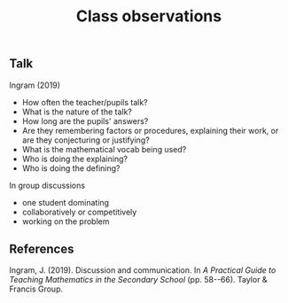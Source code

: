 ﻿---
backlinks:
- title: 'Teaching '
  url: /sense/Teaching/teaching.html
title: Class observations
---
## Talk

Ingram (2019)

- How often the teacher/pupils talk?
- What is the nature of the talk?
- How long are the pupils' answers?
- Are they remembering factors or procedures, explaining their work, or are they conjecturing or justifying?
- What is the mathematical vocab being used?
- Who is doing the explaining?
- Who is doing the defining?

In group discussions

- one student dominating
- collaboratively or competitively
- working on the problem


## References

Ingram, J. (2019). Discussion and communication. In *A Practical Guide to Teaching Mathematics in the Secondary School* (pp. 58--66). Taylor & Francis Group.